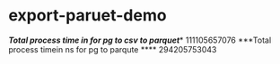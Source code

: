 # export-paruet-demo
***Total process time in for pg to csv to parquet**** 111105657076
***Total process timein ns for pg to parqute **** 294205753043

